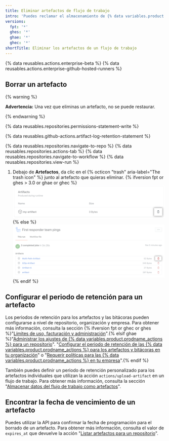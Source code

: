 ```yaml
---
title: Eliminar artefactos de flujo de trabajo
intro: 'Puedes reclamar el almacenamiento de {% data variables.product.prodname_actions %} que se haya utilizado si borras los artefactos antes de que venzan en {% data variables.product.product_name %}.'
versions:
  fpt: '*'
  ghes: '*'
  ghae: '*'
  ghec: '*'
shortTitle: Eliminar los artefactos de un flujo de trabajo
---
```


{% data reusables.actions.enterprise-beta %}
{% data reusables.actions.enterprise-github-hosted-runners %}

## Borrar un artefacto

{% warning %}

**Advertencia:** Una vez que eliminas un artefacto, no se puede restaurar.

{% endwarning %}

{% data reusables.repositories.permissions-statement-write %}

{% data reusables.github-actions.artifact-log-retention-statement %}

{% data reusables.repositories.navigate-to-repo %}
{% data reusables.repositories.actions-tab %}
{% data reusables.repositories.navigate-to-workflow %}
{% data reusables.repositories.view-run %}
1. Debajo de **Artefactos**, da clic en
el {% octicon "trash" aria-label="The trash icon" %} junto al artefacto que quieras eliminar.
    {% ifversion fpt or ghes > 3.0 or ghae or ghec %}
    ![Menú desplegable Delete artifact (Eliminar artefacto)](/assets/images/help/repository/actions-delete-artifact-updated.png)
    {% else %}
    ![Menú desplegable Delete artifact (Eliminar artefacto)](/assets/images/help/repository/actions-delete-artifact.png)
    {% endif %}

## Configurar el periodo de retención para un artefacto

Los periodos de retención para los artefactos y las bitácoras pueden configurarse a nivel de repositorio, organización y empresa. Para obtener más información, consulta la sección {% ifversion fpt or ghec or ghes %}"[Límites de uso, facturación y administración](/actions/reference/usage-limits-billing-and-administration#artifact-and-log-retention-policy)".{% elsif ghae %}"[Administrar los ajustes de {% data variables.product.prodname_actions %} para un repositorio](/repositories/managing-your-repositorys-settings-and-features/enabling-features-for-your-repository/managing-github-actions-settings-for-a-repository#configuring-the-retention-period-for-github-actions-artifacts-and-logs-in-your-repository)". "[Configurar el periodo de retención de las {% data variables.product.prodname_actions %} para los artefactos y bitácoras en tu organización](/organizations/managing-organization-settings/configuring-the-retention-period-for-github-actions-artifacts-and-logs-in-your-organization)" o "[Requerir políticas para las {% data variables.product.prodname_actions %} en tu empresa](/admin/policies/enforcing-policies-for-your-enterprise/enforcing-policies-for-github-actions-in-your-enterprise#enforcing-a-policy-for-artifact-and-log-retention-in-your-enterprise)".{% endif %}

También puedes definir un periodo de retención personalizado para los artefactos individuales que utilizan la acción `actions/upload-artifact` en un flujo de trabajo. Para obtener más información, consulta la sección "[Almacenar datos del flujo de trabajo como artefactos](/actions/guides/storing-workflow-data-as-artifacts#configuring-a-custom-artifact-retention-period)".

## Encontrar la fecha de vencimiento de un artefacto

Puedes utilizar la API para confirmar la fecha de programación para el borrado de un artefacto. Para obtener más información, consulta el valor de `expires_at` que devuelve la acción "[Listar artefactos para un repositorio](/rest/reference/actions#artifacts)".
